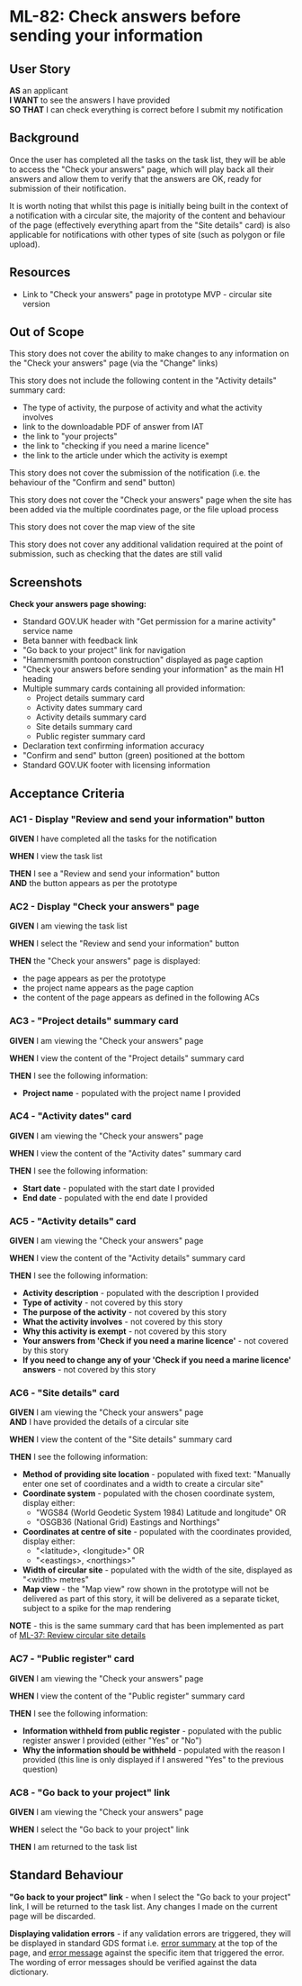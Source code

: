 # ML-82: Check answers before sending your information

## User Story

**AS** an applicant  
**I WANT** to see the answers I have provided  
**SO THAT** I can check everything is correct before I submit my notification

## Background

Once the user has completed all the tasks on the task list, they will be able to access the "Check your answers" page, which will play back all their answers and allow them to verify that the answers are OK, ready for submission of their notification.

It is worth noting that whilst this page is initially being built in the context of a notification with a circular site, the majority of the content and behaviour of the page (effectively everything apart from the "Site details" card) is also applicable for notifications with other types of site (such as polygon or file upload).

## Resources

- Link to "Check your answers" page in prototype MVP - circular site version

## Out of Scope

This story does not cover the ability to make changes to any information on the "Check your answers" page (via the "Change" links)

This story does not include the following content in the "Activity details" summary card:

- The type of activity, the purpose of activity and what the activity involves
- link to the downloadable PDF of answer from IAT
- the link to "your projects"
- the link to "checking if you need a marine licence"
- the link to the article under which the activity is exempt

This story does not cover the submission of the notification (i.e. the behaviour of the "Confirm and send" button)

This story does not cover the "Check your answers" page when the site has been added via the multiple coordinates page, or the file upload process

This story does not cover the map view of the site

This story does not cover any additional validation required at the point of submission, such as checking that the dates are still valid

## Screenshots

**Check your answers page showing:**

- Standard GOV.UK header with "Get permission for a marine activity" service name
- Beta banner with feedback link
- "Go back to your project" link for navigation
- "Hammersmith pontoon construction" displayed as page caption
- "Check your answers before sending your information" as the main H1 heading
- Multiple summary cards containing all provided information:
  - Project details summary card
  - Activity dates summary card
  - Activity details summary card
  - Site details summary card
  - Public register summary card
- Declaration text confirming information accuracy
- "Confirm and send" button (green) positioned at the bottom
- Standard GOV.UK footer with licensing information

## Acceptance Criteria

### AC1 - Display "Review and send your information" button

**GIVEN** I have completed all the tasks for the notification

**WHEN** I view the task list

**THEN** I see a "Review and send your information" button  
**AND** the button appears as per the prototype

### AC2 - Display "Check your answers" page

**GIVEN** I am viewing the task list

**WHEN** I select the "Review and send your information" button

**THEN** the "Check your answers" page is displayed:

- the page appears as per the prototype
- the project name appears as the page caption
- the content of the page appears as defined in the following ACs

### AC3 - "Project details" summary card

**GIVEN** I am viewing the "Check your answers" page

**WHEN** I view the content of the "Project details" summary card

**THEN** I see the following information:

- **Project name** - populated with the project name I provided

### AC4 - "Activity dates" card

**GIVEN** I am viewing the "Check your answers" page

**WHEN** I view the content of the "Activity dates" summary card

**THEN** I see the following information:

- **Start date** - populated with the start date I provided
- **End date** - populated with the end date I provided

### AC5 - "Activity details" card

**GIVEN** I am viewing the "Check your answers" page

**WHEN** I view the content of the "Activity details" summary card

**THEN** I see the following information:

- **Activity description** - populated with the description I provided
- **Type of activity** - not covered by this story
- **The purpose of the activity** - not covered by this story
- **What the activity involves** - not covered by this story
- **Why this activity is exempt** - not covered by this story
- **Your answers from 'Check if you need a marine licence'** - not covered by this story
- **If you need to change any of your 'Check if you need a marine licence' answers** - not covered by this story

### AC6 - "Site details" card

**GIVEN** I am viewing the "Check your answers" page  
**AND** I have provided the details of a circular site

**WHEN** I view the content of the "Site details" summary card

**THEN** I see the following information:

- **Method of providing site location** - populated with fixed text: "Manually enter one set of coordinates and a width to create a circular site"
- **Coordinate system** - populated with the chosen coordinate system, display either:
  - "WGS84 (World Geodetic System 1984) Latitude and longitude" OR
  - "OSGB36 (National Grid) Eastings and Northings"
- **Coordinates at centre of site** - populated with the coordinates provided, display either:
  - "\<latitude\>, \<longitude\>" OR
  - "\<eastings\>, \<northings\>"
- **Width of circular site** - populated with the width of the site, displayed as "\<width\> metres"
- **Map view** - the "Map view" row shown in the prototype will not be delivered as part of this story, it will be delivered as a separate ticket, subject to a spike for the map rendering

**NOTE** - this is the same summary card that has been implemented as part of [ML-37: Review circular site details](./ML-37.review.circular.site.details.md)

### AC7 - "Public register" card

**GIVEN** I am viewing the "Check your answers" page

**WHEN** I view the content of the "Public register" summary card

**THEN** I see the following information:

- **Information withheld from public register** - populated with the public register answer I provided (either "Yes" or "No")
- **Why the information should be withheld** - populated with the reason I provided (this line is only displayed if I answered "Yes" to the previous question)

### AC8 - "Go back to your project" link

**GIVEN** I am viewing the "Check your answers" page

**WHEN** I select the "Go back to your project" link

**THEN** I am returned to the task list

## Standard Behaviour

**"Go back to your project" link** - when I select the "Go back to your project" link, I will be returned to the task list. Any changes I made on the current page will be discarded.

**Displaying validation errors** - if any validation errors are triggered, they will be displayed in standard GDS format i.e. [error summary](https://design-system.service.gov.uk/components/error-summary/) at the top of the page, and [error message](https://design-system.service.gov.uk/components/error-message/) against the specific item that triggered the error. The wording of error messages should be verified against the data dictionary.
